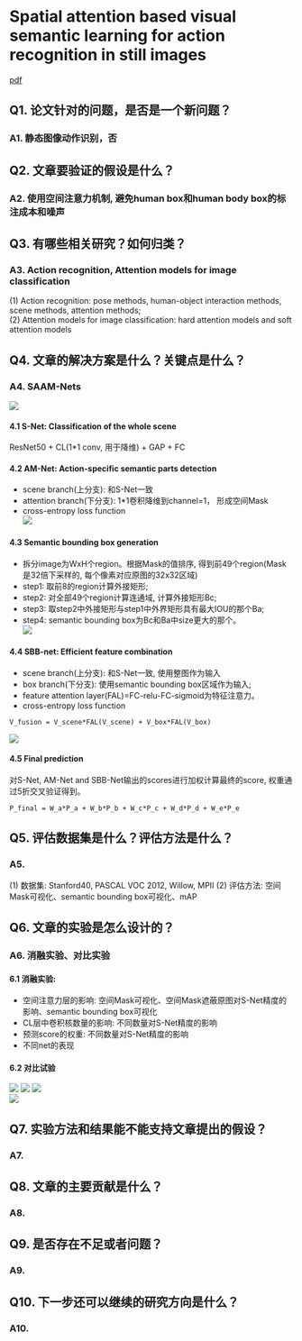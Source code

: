 # Spatial attention based visual semantic learning for action recognition in still images
[pdf](./Spatial%20attention%20based%20visual%20semantic%20learning%20for%20action%20recognition%20in%20still%20images.pdf)

## Q1. 论文针对的问题，是否是一个新问题？
### A1. 静态图像动作识别，否

## Q2. 文章要验证的假设是什么？
### A2. 使用空间注意力机制, 避免human box和human body box的标注成本和噪声

## Q3. 有哪些相关研究？如何归类？
### A3. Action recognition, Attention models for image classification
(1) Action recognition: pose methods, human-object interaction methods, scene methods, attention methods;  
(2) Attention models for image classification: hard attention models and soft attention models

## Q4. 文章的解决方案是什么？关键点是什么？
### A4. SAAM-Nets
![](./framework.png)

#### 4.1 S-Net: Classification of the whole scene  
ResNet50 + CL(1*1 conv, 用于降维) + GAP + FC

#### 4.2 AM-Net: Action-specific semantic parts detection
* scene branch(上分支): 和S-Net一致
* attention branch(下分支): 1*1卷积降维到channel=1， 形成空间Mask
* cross-entropy loss function  
![](./AM-net.png)

#### 4.3 Semantic bounding box generation
* 拆分image为WxH个region。根据Mask的值排序, 得到前49个region(Mask是32倍下采样的, 每个像素对应原图的32x32区域)  
* step1: 取前8的region计算外接矩形;
* step2: 对全部49个region计算连通域, 计算外接矩形Bc;
* step3: 取step2中外接矩形与step1中外界矩形具有最大IOU的那个Ba;
* step4: semantic bounding box为Bc和Ba中size更大的那个。  
![](./Semantic%20bounding%20box%20generation.png)

#### 4.4 SBB-net: Efficient feature combination
* scene branch(上分支): 和S-Net一致, 使用整图作为输入
* box branch(下分支): 使用semantic bounding box区域作为输入;
* feature attention layer(FAL)=FC-relu-FC-sigmoid为特征注意力。
* cross-entropy loss function
```
V_fusion = V_scene*FAL(V_scene) + V_box*FAL(V_box)
```
![](./SBB-net.png)

#### 4.5 Final prediction
对S-Net, AM-Net and SBB-Net输出的scores进行加权计算最终的score, 权重通过5折交叉验证得到。
```
P_final = W_a*P_a + W_b*P_b + W_c*P_c + W_d*P_d + W_e*P_e
```

## Q5. 评估数据集是什么？评估方法是什么？
### A5. 
(1) 数据集: Stanford40, PASCAL VOC 2012, Willow, MPII
(2) 评估方法: 空间Mask可视化、semantic bounding box可视化、mAP

## Q6. 文章的实验是怎么设计的？
### A6. 消融实验、对比实验
#### 6.1 消融实验:
* 空间注意力层的影响: 空间Mask可视化、空间Mask遮蔽原图对S-Net精度的影响、semantic bounding box可视化
* CL层中卷积核数量的影响: 不同数量对S-Net精度的影响
* 预测score的权重: 不同数量对S-Net精度的影响
* 不同net的表现

#### 6.2 对比试验  
![](./result%20on%20standford40.png) ![](./result%20on%20Willow.png) ![](./result%20on%20MPII.png)  
![](./result%20on%20VOC2012.png)  

## Q7. 实验方法和结果能不能支持文章提出的假设？
### A7. 

## Q8. 文章的主要贡献是什么？
### A8. 

## Q9. 是否存在不足或者问题？
### A9. 


## Q10. 下一步还可以继续的研究方向是什么？  
### A10. 